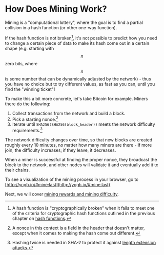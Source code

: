 # How Does Mining Work?

Mining is a "computational lottery", where the goal is to find a partial collision in a hash function (or other one-way function).

If the hash function is not broken[^1], it's not possible to predict how you need to change a certain piece of data to make its hash come out in a certain shape (e.g. starting with $$n$$ zero bits, where $$n$$ is some number that can be dynamically adjusted by the network) - thus you have no choice but to try different values, as fast as you can, until you find the "winning ticket"!

To make this a bit more concrete, let's take Bitcoin for example. Miners there do the following:

1. Collect transactions from the network and build a block.
2. Pick a starting nonce.[^2]
3. Iterate until ```SHA256(SHA256(block_header))``` meets the network difficulty requirements.[^3]
    
The network difficulty changes over time, so that new blocks are created roughly every 10 minutes, no matter how many miners are there - if more join, the difficulty increases; if they leave, it decreases.

When a miner is successful at finding the proper nonce, they broadcast the block to the network, and other nodes will validate it and eventually add it to their chains.

To see a visualization of the mining process in your browser, go to [http://yogh.io/#mine:last](http://yogh.io/#mine:last)

Next, we will cover [mining rewards and mining difficulty](/content/part-1-blockchain-networks-concepts/mining-and-mining-pools/mining-rewards-and-difficulty.md).

[^1]: A hash function is "cryptographically broken" when it fails to meet one of the criteria for cryptographic hash functions outlined in the previous chapter on [hash functions](/content/part-1-blockchain-networks-concepts/blockchain-cryptography/blockchain-cryptography-overview/hash-functions.md).
[^2]: A nonce in this context is a field in the header that doesn't matter, except when it comes to making the hash come out different.
[^3]: Hashing twice is needed in SHA-2 to protect it against [length extension attacks](https://en.wikipedia.org/wiki/Length_extension_attack).